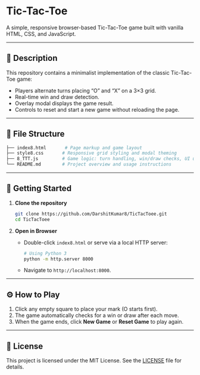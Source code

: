 # Tic-Tac-Toe

A simple, responsive browser-based Tic-Tac-Toe game built with vanilla HTML, CSS, and JavaScript.

---

## 📝 Description

This repository contains a minimalist implementation of the classic Tic-Tac-Toe game:

* Players alternate turns placing “O” and “X” on a 3×3 grid.
* Real-time win and draw detection.
* Overlay modal displays the game result.
* Controls to reset and start a new game without reloading the page.

---

## 📁 File Structure

```bash
├── index8.html       # Page markup and game layout
├── style8.css       # Responsive grid styling and modal theming
├── 8_TTT.js         # Game logic: turn handling, win/draw checks, UI updates
└── README.md        # Project overview and usage instructions
```

---

## 🚀 Getting Started

1. **Clone the repository**

   ```bash
   git clone https://github.com/DarshitKumar8/TicTacToee.git
   cd TicTacToee
   ```

2. **Open in Browser**

   * Double-click `index8.html` or serve via a local HTTP server:

     ```bash
     # Using Python 3
     python -m http.server 8000
     ```
   * Navigate to `http://localhost:8000`.

---

## ⚙️ How to Play

1. Click any empty square to place your mark (O starts first).
2. The game automatically checks for a win or draw after each move.
3. When the game ends, click **New Game** or **Reset Game** to play again.

---

## 📄 License

This project is licensed under the MIT License. See the [LICENSE](LICENSE) file for details.
